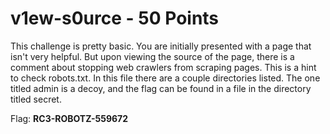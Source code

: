 v1ew-s0urce - 50 Points
=========================
This challenge is pretty basic. You are initially presented with a page that isn't very helpful. But upon viewing the source of the page, there is a comment about stopping web crawlers from scraping pages. This is a hint to check robots.txt. In this file there are a couple directories listed. The one titled admin is a decoy, and the flag can  be found in a file in the directory titled secret.

Flag: **RC3-ROBOTZ-559672**
